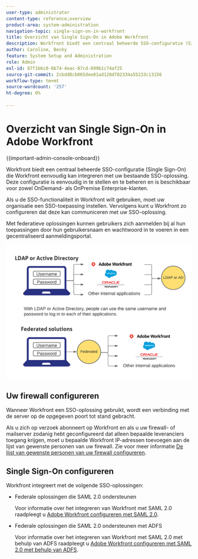 ```yaml
---
user-type: administrator
content-type: reference;overview
product-area: system-administration
navigation-topic: single-sign-on-in-workfront
title: Overzicht van Single Sign-On in Adobe Workfront
description: Workfront biedt een centraal beheerde SSO-configuratie (Single Sign-On) die Workfront eenvoudig kan integreren met uw bestaande SSO-oplossing. Deze configuratie is eenvoudig in te stellen en te beheren en is beschikbaar voor zowel OnDemand- als OnPremise Enterprise-klanten.
author: Caroline, Becky
feature: System Setup and Administration
role: Admin
exl-id: 87f1b6c0-6b74-4eac-87cd-899b1c74af25
source-git-commit: 2cbdd0cb065dee01ad128d782334a55233c13156
workflow-type: tm+mt
source-wordcount: '257'
ht-degree: 0%

---
```


# Overzicht van Single Sign-On in Adobe Workfront

{{important-admin-console-onboard}}


Workfront biedt een centraal beheerde SSO-configuratie (Single Sign-On) die Workfront eenvoudig kan integreren met uw bestaande SSO-oplossing. Deze configuratie is eenvoudig in te stellen en te beheren en is beschikbaar voor zowel OnDemand- als OnPremise Enterprise-klanten.

Als u de SSO-functionaliteit in Workfront wilt gebruiken, moet uw organisatie een SSO-toepassing instellen. Vervolgens kunt u Workfront zo configureren dat deze kan communiceren met uw SSO-oplossing.

Met federatieve oplossingen kunnen gebruikers zich aanmelden bij al hun toepassingen door hun gebruikersnaam en wachtwoord in te voeren in een gecentraliseerd aanmeldingsportal.

![](assets/overview-sso-wf.png)


## Uw firewall configureren

Wanneer Workfront een SSO-oplossing gebruikt, wordt een verbinding met de server op de opgegeven poort tot stand gebracht.

Als u zich op verzoek abonneert op Workfront en als u uw firewall- of mailserver zodanig hebt geconfigureerd dat alleen bepaalde leveranciers toegang krijgen, moet u bepaalde Workfront IP-adressen toevoegen aan de lijst van gewenste personen van uw firewall. Zie voor meer informatie [De lijst van gewenste personen van uw firewall configureren](../../../administration-and-setup/get-started-wf-administration/configure-your-firewall.md).

## Single Sign-On configureren

Workfront integreert met de volgende SSO-oplossingen:

* Federale oplossingen die SAML 2.0 ondersteunen

   Voor informatie over het integreren van Workfront met SAML 2.0 raadpleegt u [Adobe Workfront configureren met SAML 2.0](../../../administration-and-setup/add-users/single-sign-on/configure-workfront-saml-2.md).

* Federale oplossingen die SAML 2.0 ondersteunen met ADFS

   Voor informatie over het integreren van Workfront met SAML 2.0 met behulp van ADFS raadpleegt u [Adobe Workfront configureren met SAML 2.0 met behulp van ADFS](../../../administration-and-setup/add-users/single-sign-on/configure-workfront-saml-2-adfs.md).
